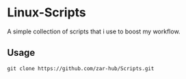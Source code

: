 # Linux-Scripts

A simple collection of scripts that i use to boost my workflow.

## Usage

```
git clone https://github.com/zar-hub/Scripts.git
```


